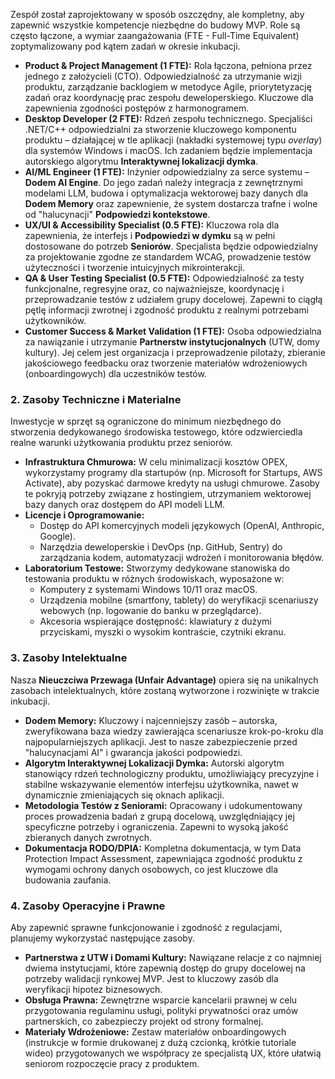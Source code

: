 Zespół został zaprojektowany w sposób oszczędny, ale kompletny, aby zapewnić wszystkie kompetencje niezbędne do budowy MVP. Role są często łączone, a wymiar zaangażowania (FTE - Full-Time Equivalent) zoptymalizowany pod kątem zadań w okresie inkubacji.

*   **Product & Project Management (1 FTE):** Rola łączona, pełniona przez jednego z założycieli (CTO). Odpowiedzialność za utrzymanie wizji produktu, zarządzanie backlogiem w metodyce Agile, priorytetyzację zadań oraz koordynację prac zespołu deweloperskiego. Kluczowe dla zapewnienia zgodności postępów z harmonogramem.
*   **Desktop Developer (2 FTE):** Rdzeń zespołu technicznego. Specjaliści .NET/C++ odpowiedzialni za stworzenie kluczowego komponentu produktu – działającej w tle aplikacji (nakładki systemowej typu *overlay*) dla systemów Windows i macOS. Ich zadaniem będzie implementacja autorskiego algorytmu **Interaktywnej lokalizacji dymka**.
*   **AI/ML Engineer (1 FTE):** Inżynier odpowiedzialny za serce systemu – **Dodem AI Engine**. Do jego zadań należy integracja z zewnętrznymi modelami LLM, budowa i optymalizacja wektorowej bazy danych dla **Dodem Memory** oraz zapewnienie, że system dostarcza trafne i wolne od "halucynacji" **Podpowiedzi kontekstowe**.
*   **UX/UI & Accessibility Specialist (0.5 FTE):** Kluczowa rola dla zapewnienia, że interfejs i **Podpowiedzi w dymku** są w pełni dostosowane do potrzeb **Seniorów**. Specjalista będzie odpowiedzialny za projektowanie zgodne ze standardem WCAG, prowadzenie testów użyteczności i tworzenie intuicyjnych mikrointerakcji.
*   **QA & User Testing Specialist (0.5 FTE):** Odpowiedzialność za testy funkcjonalne, regresyjne oraz, co najważniejsze, koordynację i przeprowadzanie testów z udziałem grupy docelowej. Zapewni to ciągłą pętlę informacji zwrotnej i zgodność produktu z realnymi potrzebami użytkowników.
*   **Customer Success & Market Validation (1 FTE):** Osoba odpowiedzialna za nawiązanie i utrzymanie **Partnerstw instytucjonalnych** (UTW, domy kultury). Jej celem jest organizacja i przeprowadzenie pilotaży, zbieranie jakościowego feedbacku oraz tworzenie materiałów wdrożeniowych (onboardingowych) dla uczestników testów.

### 2. Zasoby Techniczne i Materialne

Inwestycje w sprzęt są ograniczone do minimum niezbędnego do stworzenia dedykowanego środowiska testowego, które odzwierciedla realne warunki użytkowania produktu przez seniorów.

*   **Infrastruktura Chmurowa:** W celu minimalizacji kosztów OPEX, wykorzystamy programy dla startupów (np. Microsoft for Startups, AWS Activate), aby pozyskać darmowe kredyty na usługi chmurowe. Zasoby te pokryją potrzeby związane z hostingiem, utrzymaniem wektorowej bazy danych oraz dostępem do API modeli LLM.
*   **Licencje i Oprogramowanie:**
    *   Dostęp do API komercyjnych modeli językowych (OpenAI, Anthropic, Google).
    *   Narzędzia deweloperskie i DevOps (np. GitHub, Sentry) do zarządzania kodem, automatyzacji wdrożeń i monitorowania błędów.
*   **Laboratorium Testowe:** Stworzymy dedykowane stanowiska do testowania produktu w różnych środowiskach, wyposażone w:
    *   Komputery z systemami Windows 10/11 oraz macOS.
    *   Urządzenia mobilne (smartfony, tablety) do weryfikacji scenariuszy webowych (np. logowanie do banku w przeglądarce).
    *   Akcesoria wspierające dostępność: klawiatury z dużymi przyciskami, myszki o wysokim kontraście, czytniki ekranu.

### 3. Zasoby Intelektualne

Nasza **Nieuczciwa Przewaga (Unfair Advantage)** opiera się na unikalnych zasobach intelektualnych, które zostaną wytworzone i rozwinięte w trakcie inkubacji.

*   **Dodem Memory:** Kluczowy i najcenniejszy zasób – autorska, zweryfikowana baza wiedzy zawierająca scenariusze krok-po-kroku dla najpopularniejszych aplikacji. Jest to nasze zabezpieczenie przed "halucynacjami AI" i gwarancja jakości podpowiedzi.
*   **Algorytm Interaktywnej Lokalizacji Dymka:** Autorski algorytm stanowiący rdzeń technologiczny produktu, umożliwiający precyzyjne i stabilne wskazywanie elementów interfejsu użytkownika, nawet w dynamicznie zmieniających się oknach aplikacji.
*   **Metodologia Testów z Seniorami:** Opracowany i udokumentowany proces prowadzenia badań z grupą docelową, uwzględniający jej specyficzne potrzeby i ograniczenia. Zapewni to wysoką jakość zbieranych danych zwrotnych.
*   **Dokumentacja RODO/DPIA:** Kompletna dokumentacja, w tym Data Protection Impact Assessment, zapewniająca zgodność produktu z wymogami ochrony danych osobowych, co jest kluczowe dla budowania zaufania.

### 4. Zasoby Operacyjne i Prawne

Aby zapewnić sprawne funkcjonowanie i zgodność z regulacjami, planujemy wykorzystać następujące zasoby.

*   **Partnerstwa z UTW i Domami Kultury:** Nawiązane relacje z co najmniej dwiema instytucjami, które zapewnią dostęp do grupy docelowej na potrzeby walidacji rynkowej MVP. Jest to kluczowy zasób dla weryfikacji hipotez biznesowych.
*   **Obsługa Prawna:** Zewnętrzne wsparcie kancelarii prawnej w celu przygotowania regulaminu usługi, polityki prywatności oraz umów partnerskich, co zabezpieczy projekt od strony formalnej.
*   **Materiały Wdrożeniowe:** Zestaw materiałów onboardingowych (instrukcje w formie drukowanej z dużą czcionką, krótkie tutoriale wideo) przygotowanych we współpracy ze specjalistą UX, które ułatwią seniorom rozpoczęcie pracy z produktem.
